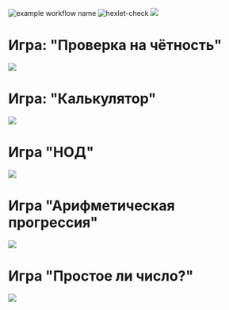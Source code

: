 ![example workflow name](https://github.com/Wesrtty/backend-project-lvl1/workflows/.github/workflows/superlinter.yml/badge.svg)
![hexlet-check](https://github.com/Wesrtty/backend-project-lvl1/workflows/hexlet-check/badge.svg?branch=main)
<a href="https://codeclimate.com/github/codeclimate/codeclimate/maintainability"><img src="https://api.codeclimate.com/v1/badges/a99a88d28ad37a79dbf6/maintainability" /></a>

# Игра: "Проверка на чётность"

<a href="https://asciinema.org/a/X9dS9c50RH8VhanYgWoLcWVIx" target="_blank"><img src="https://asciinema.org/a/X9dS9c50RH8VhanYgWoLcWVIx.svg" /></a>

# Игра: "Калькулятор"

<a href="https://asciinema.org/a/nP9qsa30apcIZF0EhzpqzYNdD" target="_blank"><img src="https://asciinema.org/a/nP9qsa30apcIZF0EhzpqzYNdD.svg" /></a>

# Игра "НОД"

<a href="https://asciinema.org/a/ooY0S3Ubnl6skloqICX0qmlc5" target="_blank"><img src="https://asciinema.org/a/ooY0S3Ubnl6skloqICX0qmlc5.svg" /></a>

# Игра "Арифметическая прогрессия"

<a href="https://asciinema.org/a/AwG6sxHCYtHdLWZhxZg4S9dnw" target="_blank"><img src="https://asciinema.org/a/AwG6sxHCYtHdLWZhxZg4S9dnw.svg" /></a>

# Игра "Простое ли число?"

<a href="https://asciinema.org/a/Tj6hu4nVRuueRmxN2KJIdvsvE" target="_blank"><img src="https://asciinema.org/a/Tj6hu4nVRuueRmxN2KJIdvsvE.svg" /></a>
